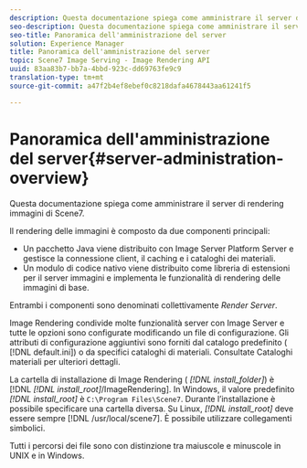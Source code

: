 ```yaml
---
description: Questa documentazione spiega come amministrare il server di rendering immagini di Scene7.
seo-description: Questa documentazione spiega come amministrare il server di rendering immagini di Scene7.
seo-title: Panoramica dell'amministrazione del server
solution: Experience Manager
title: Panoramica dell'amministrazione del server
topic: Scene7 Image Serving - Image Rendering API
uuid: 83aa83b7-bb7a-4bbd-923c-dd69763fe9c9
translation-type: tm+mt
source-git-commit: a47f2b4ef8ebef0c8218dafa4678443aa61241f5

---
```



# Panoramica dell&#39;amministrazione del server{#server-administration-overview}

Questa documentazione spiega come amministrare il server di rendering immagini di Scene7.

Il rendering delle immagini è composto da due componenti principali:

* Un pacchetto Java viene distribuito con Image Server Platform Server e gestisce la connessione client, il caching e i cataloghi dei materiali.
* Un modulo di codice nativo viene distribuito come libreria di estensioni per il server immagini e implementa le funzionalità di rendering delle immagini di base.

Entrambi i componenti sono denominati collettivamente *Render Server*.

Image Rendering condivide molte funzionalità server con Image Server e tutte le opzioni sono configurate modificando un file di configurazione. Gli attributi di configurazione aggiuntivi sono forniti dal catalogo predefinito ( [!DNL default.ini]) o da specifici cataloghi di materiali. Consultate Cataloghi materiali per ulteriori dettagli.

La cartella di installazione di Image Rendering ( *[!DNL install_folder]*) è [!DNL *[!DNL install_root]*/ImageRendering]. In Windows, il valore predefinito *[!DNL install_root]* è `C:\Program Files\Scene7`. Durante l’installazione è possibile specificare una cartella diversa. Su Linux, *[!DNL install_root]* deve essere sempre [!DNL /usr/local/scene7]. È possibile utilizzare collegamenti simbolici.

Tutti i percorsi dei file sono con distinzione tra maiuscole e minuscole in UNIX e in Windows.
